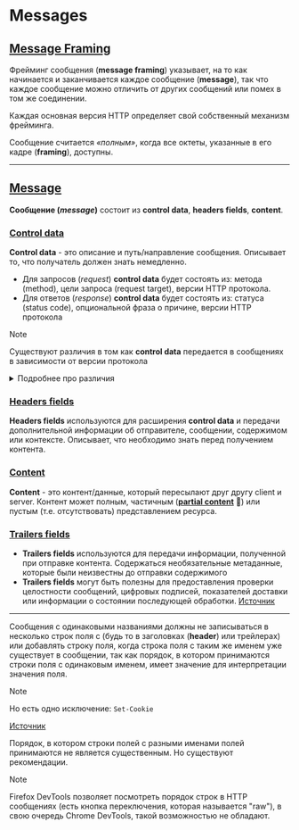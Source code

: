 # Messages

## [Message Framing](https://www.rfc-editor.org/rfc/rfc9110#name-framing-and-completeness)

Фрейминг сообщения (**message framing**) указывает, на то как начинается и заканчивается каждое сообщение (**message**), так что каждое сообщение можно отличить от других сообщений или помех в том же соединении.

Каждая основная версия HTTP определяет свой собственный механизм фрейминга.

Сообщение считается *«полным»*, когда все октеты, указанные в его кадре (**framing**), доступны.

___

## [Message](https://www.rfc-editor.org/rfc/rfc9110#section-6)

**Сообщение (*message*)** состоит из **control data**, **headers fields**, **content**.

### [Control data](https://www.rfc-editor.org/rfc/rfc9110#section-6.2)

**Control data** - это описание и путь/направление сообщения. Описывает то, что получатель должен знать немедленно.

- Для запросов (*request*) **control data** будет состоять из:  метода (method), цели запроса (request target), версии HTTP протокола.
- Для ответов (*response*) **control data** будет состоять из: статуса (status code), опциональной фраза о причине, версии HTTP протокола

> [!NOTE]
> Существуют различия в том как **control data** передается в сообщениях в зависимости от версии протокола
>
> <details>
> <summary>Подробнее про различия</summary>
> <p>
>
> В HTTP/1.1 и более ранних протоколах **control data** отправляются в виде первой строки сообщения.
>  ___
>
> ![Mozilla Firefox screenshot](../assets/messages/contol-data-firefox.png)
>
> В HTTP/2 и HTTP/3 **control data** передаются как *pseudo-header* поля с зарезервированными именными префиксами >(например, ":authority")
>
>  ___
>
> ![HTTP/2 (Chrome DevTools screenshot)](../assets/messages/contol-data-chrome.png)
>
> ![HTTP/2 Opened HAR file (Visual Studio Code screenshot)](../assets/messages/contol-data-har.png)
>
> </p>
> </details>

### [Headers fields](https://www.rfc-editor.org/rfc/rfc9110#section-6.3)

**Headers fields** используются для расширения **control data** и передачи дополнительной информации об отправителе, сообщении, содержимом или контексте. Описывает, что необходимо знать перед получением контента.

### [Content](https://www.rfc-editor.org/rfc/rfc9110#section-6.4)

**Content** - это контент/данные, который пересылают друг другу client и server. Контент может полным, частичным ([**partial content**](./partial-content.md) 📂) или пустым (т.е. отсутствовать) представлением ресурса.

### [Trailers fields](https://www.rfc-editor.org/rfc/rfc9110#section-6.5)

- **Trailers fields** используются для передачи информации, полученной при отправке контента. Содержаться необязательные метаданные, которые были неизвестны до отправки содержимого
- **Trailers fields** могут быть полезны для предоставления проверки целостности сообщений, цифровых подписей, показателей доставки или информации о состоянии последующей обработки. [Источник](https://www.rfc-editor.org/rfc/rfc9110#section-6.5-1)

<!-- TODO: Изучить для чего это могут быть полезны trailer fields и как их применять -->

___

Сообщения с одинаковыми названиями должны не записываться в несколько строк поля с (будь то в заголовках (**header**) или трейлерах) или добавлять строку поля, когда строка поля с таким же именем уже существует в сообщении, так как порядок, в котором принимаются строки поля с одинаковым именем, имеет значение для интерпретации значения поля.

> [!NOTE]
> Но есть одно исключение: `Set-Cookie`
>
> [Источник](https://www.rfc-editor.org/rfc/rfc9110#section-5.3)

Порядок, в котором строки полей с разными именами полей принимаются не является существенным. Но существуют рекомендации.

<!-- TODO: Найти рекомендации по порядку в котором принимаются заголовки HTTP сообщений -->

> [!NOTE]
> Firefox DevTools позволяет посмотреть порядок строк в HTTP сообщениях (есть кнопка переключения, которая называется "raw"), в свою очередь Chrome DevTools, такой возможностью не обладают.

<!-- TODO: Проверить настройки Chrome DevTools, на наличие опции просмотра порядка передаваемых заголовков в HTTP сообщениях

Firefox DevTools позволяет посмотреть порядок строк в HTTP сообщениях (есть кнопка переключения, которая называется "raw"), в свою очередь Chrome DevTools, такой возможностью не обладают.
-->
